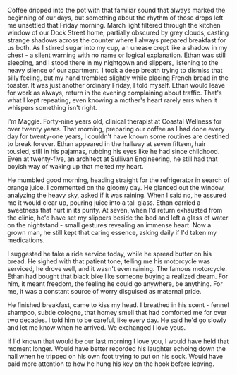 Coffee dripped into the pot with that familiar sound that always marked the beginning of our days, but something about the rhythm of those drops left me unsettled that Friday morning. March light filtered through the kitchen window of our Dock Street home, partially obscured by grey clouds, casting strange shadows across the counter where I always prepared breakfast for us both. As I stirred sugar into my cup, an unease crept like a shadow in my chest - a silent warning with no name or logical explanation. Ethan was still sleeping, and I stood there in my nightgown and slippers, listening to the heavy silence of our apartment. I took a deep breath trying to dismiss that silly feeling, but my hand trembled slightly while placing French bread in the toaster. It was just another ordinary Friday, I told myself. Ethan would leave for work as always, return in the evening complaining about traffic. That's what I kept repeating, even knowing a mother's heart rarely errs when it whispers something isn't right.

I'm Maggie. Forty-nine years old, clinical therapist at Coastal Wellness for over twenty years. That morning, preparing our coffee as I had done every day for twenty-one years, I couldn't have known some routines are destined to break forever. Ethan appeared in the hallway at seven fifteen, hair tousled, still in his pajamas, rubbing his eyes like he had since childhood. Even at twenty-five, an architect at Sullivan Engineering, he still had that boyish way of waking up that melted my heart.

He mumbled good morning, heading straight for the refrigerator in search of orange juice. I commented on the gloomy day. He glanced out the window, analyzing the heavy sky, asked if it was raining. When I said no, he assured me it would clear up, pouring juice into a tall glass. Ethan carried a sweetness that hurt in its purity. At seven, when I'd return exhausted from the clinic, he'd have set my slippers beside the bed and left a glass of water on the nightstand - small gestures revealing an immense heart. Now a grown man, he still kept that caring essence, asking daily if I'd taken my medications.

I suggested he take a ride service today, while he spread butter on his bread. He sighed with that patient tone, telling me his motorcycle was serviced, he drove well, and it wasn't even raining. The famous motorcycle. Ethan had bought that black bike like someone buying a realized dream. For him, it meant freedom, the feeling he could go anywhere, be anything. For me, it was a constant source of worry disguised as maternal pride.

He finished breakfast, came to kiss my head. I breathed in his scent - fennel shampoo, subtle cologne, that homey smell that had comforted me for over two decades. I told him to be careful, like every day. He said he'd go slowly and let me know when he arrived. We exchanged I love yous.

If I'd known that would be our last morning I love you, I would have held that moment longer. Would have better recorded his laughter echoing down the hall when he tripped on his own foot trying to put on his sock. Would have paid more attention to how he hung his key on the hook before leaving.